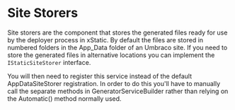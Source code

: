 # Site Storers

Site storers are the component that stores the generated files ready for use by the deployer process in xStatic. By default the files are stored in numbered folders in the App_Data folder of an Umbraco site. If you need to store the generated files in alternative locations you can implement the `IStaticSiteStorer` interface.

You will then need to register this service instead of the default AppDataSiteStorer registration. In order to do this you'll have to manually call the separate methods in GeneratorServiceBuilder rather than relying on the Automatic() method normally used.